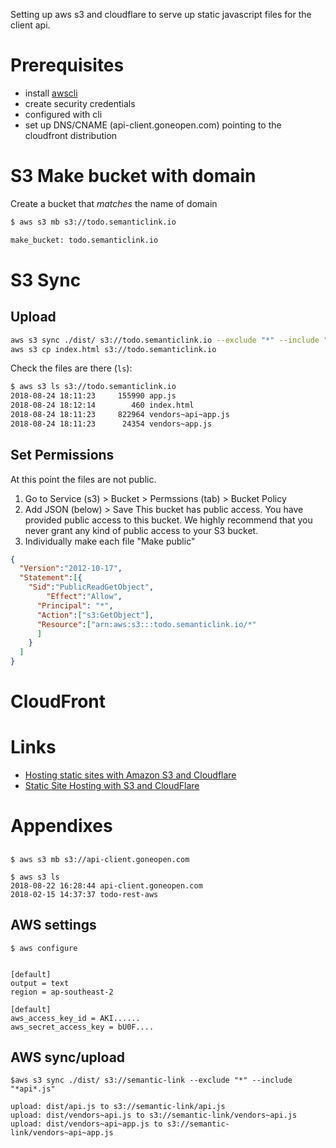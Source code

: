 Setting up aws s3 and cloudflare to serve up static javascript files for the client api.

# Prerequisites

* install [awscli](https://aws.amazon.com/cli/)
* create security credentials
* configured with cli
* set up DNS/CNAME (api-client.goneopen.com) pointing to the cloudfront distribution

# S3 Make bucket with domain

Create a bucket that *matches* the name of domain

```bash
$ aws s3 mb s3://todo.semanticlink.io

make_bucket: todo.semanticlink.io

```


# S3 Sync

## Upload

```bash
aws s3 sync ./dist/ s3://todo.semanticlink.io --exclude "*" --include "*app*.js"
aws s3 cp index.html s3://todo.semanticlink.io
```
Check the files are there (`ls`):

```bash
$ aws s3 ls s3://todo.semanticlink.io
2018-08-24 18:11:23     155990 app.js
2018-08-24 18:12:14        460 index.html
2018-08-24 18:11:23     822964 vendors~api~app.js
2018-08-24 18:11:23      24354 vendors~app.js
```

## Set Permissions

At this point the files are not public.

1. Go to Service (s3) > Bucket > Permssions (tab) > Bucket Policy
2. Add JSON (below) > Save
  This bucket has public access. You have provided public access to this bucket. We highly recommend that you never grant any kind of public access to your S3 bucket.
3. Individually make each file "Make public"

```json
{
  "Version":"2012-10-17",
  "Statement":[{
	"Sid":"PublicReadGetObject",
        "Effect":"Allow",
	  "Principal": "*",
      "Action":["s3:GetObject"],
      "Resource":["arn:aws:s3:::todo.semanticlink.io/*"
      ]
    }
  ]
}
```

# CloudFront


# Links

* [Hosting static sites with Amazon S3 and Cloudflare](https://medium.com/@thomasroest/hosting-static-sites-with-amazon-s3-and-cloudflare-c403b6fbad59)
* [Static Site Hosting with S3 and CloudFlare](https://wsvincent.com/static-site-hosting-with-s3-and-cloudflare/)

# Appendixes

##

```
$ aws s3 mb s3://api-client.goneopen.com

$ aws s3 ls
2018-08-22 16:28:44 api-client.goneopen.com
2018-02-15 14:37:37 todo-rest-aws

```

## AWS settings

```
$ aws configure


```

```.aws/config
[default]
output = text
region = ap-southeast-2
```

```.aws/credentials
[default]
aws_access_key_id = AKI......
aws_secret_access_key = bU0F....
````
## AWS sync/upload

```
$aws s3 sync ./dist/ s3://semantic-link --exclude "*" --include "*api*.js"

upload: dist/api.js to s3://semantic-link/api.js
upload: dist/vendors~api.js to s3://semantic-link/vendors~api.js
upload: dist/vendors~api~app.js to s3://semantic-link/vendors~api~app.js
```